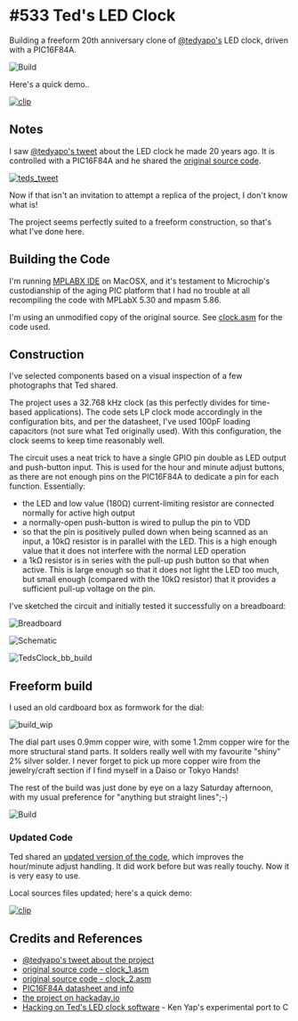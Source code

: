 # #533 Ted's LED Clock

Building a freeform 20th anniversary clone of [@tedyapo's](https://twitter.com/tedyapo) LED clock, driven with a PIC16F84A.

![Build](./assets/TedsClock_build.jpg?raw=true)

Here's a quick demo..

[![clip](https://img.youtube.com/vi/oq4bqvXI8DM/0.jpg)](https://www.youtube.com/watch?v=oq4bqvXI8DM)

## Notes

I saw [@tedyapo's tweet](https://twitter.com/tedyapo/status/1228024969902379009) about the LED clock he made 20 years ago.
It is controlled with a PIC16F84A and he shared the [original source code](https://gist.github.com/tedyapo/5a17257cfacd6c2447a9994b7962ac1a).

[![teds_tweet](./assets/teds_tweet.png?raw=true)](https://twitter.com/tedyapo/status/1228024969902379009)

Now if that isn't an invitation to attempt a replica of the project, I don't know what is!

The project seems perfectly suited to a freeform construction, so that's what I've done here.

## Building the Code

I'm running [MPLABX IDE](https://www.microchip.com/mplab/mplab-x-ide) on MacOSX, and it's testament to
Microchip's custodianship of the aging PIC platform that I had no trouble at all recompiling the code with
MPLabX 5.30 and mpasm 5.86.

I'm using an unmodified copy of the original source. See [clock.asm](./TedsClock.X/clock.asm) for the code used.

## Construction

I've selected components based on a visual inspection of a few photographs that Ted shared.

The project uses a 32.768 kHz clock (as this perfectly divides for time-based applications).
The code sets LP clock mode accordingly in the configuration bits,
and per the datasheet, I've used 100pF loading capacitors (not sure what Ted originally used).
With this configuration, the clock seems to keep time reasonably well.

The circuit uses a neat trick to have a single GPIO pin double as LED output and push-button input.
This is used for the hour and minute adjust buttons, as there are not enough pins on the PIC16F84A
to dedicate a pin for each function. Essentially:

* the LED and low value (180Ω) current-limiting resistor are connected normally for active high output
* a normally-open push-button is wired to pullup the pin to VDD
* so that the pin is positively pulled down when being scanned as an input, a 10kΩ resistor is in parallel with the LED. This is a high enough value that it does not interfere with the normal LED operation
* a 1kΩ resistor is in series with the pull-up push button so that when active. This is large enough so that it does not light the LED too much, but small enough (compared with the 10kΩ resistor) that it provides a sufficient pull-up voltage on the pin.

I've sketched the circuit and initially tested it successfully on a breadboard:

![Breadboard](./assets/TedsClock_bb.jpg?raw=true)

![Schematic](./assets/TedsClock_schematic.jpg?raw=true)

![TedsClock_bb_build](./assets/TedsClock_bb_build.jpg?raw=true)

## Freeform build

I used an old cardboard box as formwork for the dial:

![build_wip](./assets/build_wip.jpg?raw=true)

The dial part uses 0.9mm copper wire, with some 1.2mm copper wire for the more structural stand parts. It solders really well with my favourite "shiny" 2% silver solder.
I never forget to pick up more copper wire from the jewelry/craft section if I find myself in a Daiso or Tokyo Hands!

The rest of the build was just done by eye on a lazy Saturday afternoon, with my usual preference for "anything but straight lines";-)

![Build](./assets/TedsClock_build.jpg?raw=true)

### Updated Code

Ted shared an
[updated version of the code](https://gist.github.com/tedyapo/885f93b2383ac20441e33801e6f8812c),
which improves the hour/minute adjust handling.
It did work before but was really touchy. Now it is very easy to use.

Local sources files updated; here's a quick demo:

[![clip](https://img.youtube.com/vi/4HAepAYWl00/0.jpg)](https://www.youtube.com/watch?v=4HAepAYWl00)

## Credits and References

* [@tedyapo's tweet about the project](https://twitter.com/tedyapo/status/1228024969902379009)
* [original source code - clock_1.asm](https://gist.github.com/tedyapo/5a17257cfacd6c2447a9994b7962ac1a)
* [original source code - clock_2.asm](https://gist.github.com/tedyapo/885f93b2383ac20441e33801e6f8812c)
* [PIC16F84A datasheet and info](https://www.microchip.com/wwwproducts/en/PIC16F84A)
* [the project on hackaday.io](https://hackaday.io/project/171175-teds-led-clock)
* [Hacking on Ted's LED clock software](https://hackaday.io/page/7182-hacking-on-teds-led-clock-software) - Ken Yap's experimental port to C
